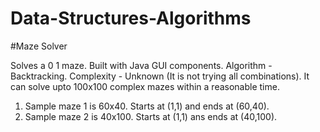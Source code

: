 # Data-Structures-Algorithms

#Maze Solver

Solves a 0 1 maze. Built with Java GUI components. Algorithm - Backtracking. Complexity - Unknown (It is not trying all combinations). It can solve upto 100x100 complex mazes within a reasonable time.

1. Sample maze 1 is 60x40. Starts at (1,1) and ends at (60,40).
2. Sample maze 2 is 40x100. Starts at (1,1) ans ends at (40,100).
